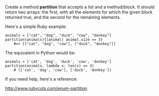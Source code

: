 Create a method **partition** that accepts a list and a method/block. It should return two arrays: the first, with all the elements for which the given block returned true, and the second for the remaining elements.

Here's a simple Ruby example:

    animals = ["cat", "dog", "duck", "cow", "donkey"]
    partition(animals){|animal| animal.size == 3}
        #=> [["cat", "dog", "cow"], ["duck", "donkey"]]

The equivalent in Python would be:

    animals = ['cat', 'dog', 'duck', 'cow', 'donkey']
    partition(animals, lambda x: len(x) == 3)
        # (['cat', 'dog', 'cow'], ['duck', 'donkey'])

If you need help, here's a reference:

http://www.rubycuts.com/enum-partition